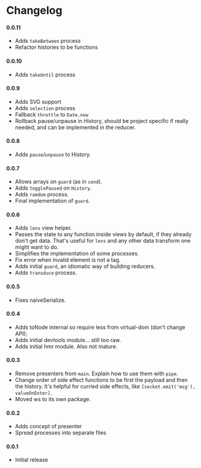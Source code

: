 # Changelog

#### 0.0.11

- Adds `takeBetween` process
- Refactor histories to be functions

#### 0.0.10

- Adds `takeUntil` process

#### 0.0.9

- Adds SVG support
- Adds `selection` process
- Fallback `throttle` to `Date.now`
- Rollback pause/unpause in History, should be project specific if really
  needed, and can be implemented in the reducer.

#### 0.0.8

- Adds `pause`/`unpause` to History.

#### 0.0.7

- Allows arrays on `guard` (as in `cond`).
- Adds `togglePaused` on `History`.
- Adds `ramdom` process.
- Final implementation of `guard`.

#### 0.0.6

- Adds `lens` view helper.
- Passes the state to any function inside views by default, if they already
  don't get data. That's useful for `lens` and any other data transform one
  might want to do.
- Simplifies the implementation of some processes.
- Fix error when invalid element is not a tag.
- Adds initial `guard`, an idiomatic way of building reducers.
- Adds `transduce` process.

#### 0.0.5

- Fixes naiveSerialize.

#### 0.0.4

- Adds toNode internal so require less from virtual-dom (don't change API);
- Adds initial devtools module... still too raw.
- Adds initial hmr module. Also not mature.

#### 0.0.3

- Remove presenters from `main`. Explain how to use them with `pipe`.
- Change order of side effect functions to be first the payload and then the
  history. It's helpful for curried side effects, like
  `[socket.emit('msg'), valueOnEnter]`.
- Moved ws to its own package.

#### 0.0.2

- Adds concept of presenter
- Spread processes into separate files

#### 0.0.1

- Initial release
